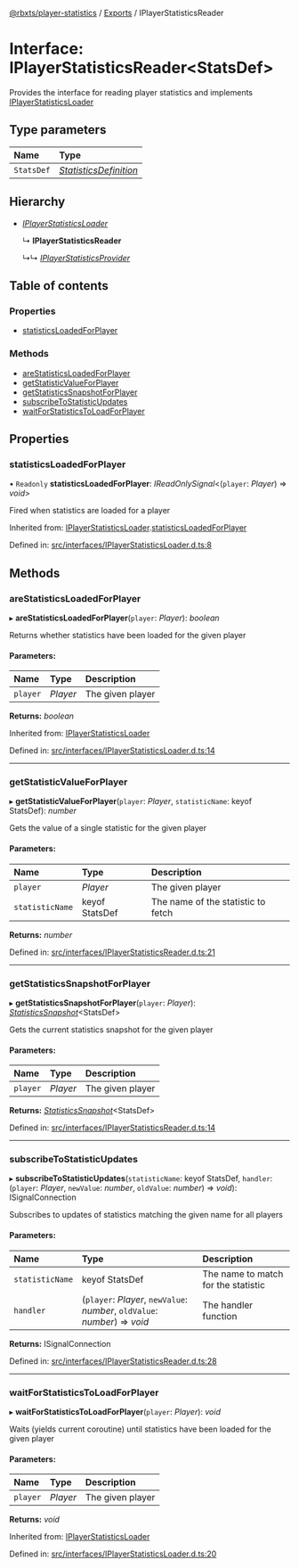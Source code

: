 [@rbxts/player-statistics](../README.md) / [Exports](../modules.md) / IPlayerStatisticsReader

# Interface: IPlayerStatisticsReader<StatsDef\>

Provides the interface for reading player statistics and implements [IPlayerStatisticsLoader](iplayerstatisticsloader.md)

## Type parameters

Name | Type |
:------ | :------ |
`StatsDef` | [*StatisticsDefinition*](../modules.md#statisticsdefinition) |

## Hierarchy

* [*IPlayerStatisticsLoader*](iplayerstatisticsloader.md)

  ↳ **IPlayerStatisticsReader**

  ↳↳ [*IPlayerStatisticsProvider*](iplayerstatisticsprovider.md)

## Table of contents

### Properties

- [statisticsLoadedForPlayer](iplayerstatisticsreader.md#statisticsloadedforplayer)

### Methods

- [areStatisticsLoadedForPlayer](iplayerstatisticsreader.md#arestatisticsloadedforplayer)
- [getStatisticValueForPlayer](iplayerstatisticsreader.md#getstatisticvalueforplayer)
- [getStatisticsSnapshotForPlayer](iplayerstatisticsreader.md#getstatisticssnapshotforplayer)
- [subscribeToStatisticUpdates](iplayerstatisticsreader.md#subscribetostatisticupdates)
- [waitForStatisticsToLoadForPlayer](iplayerstatisticsreader.md#waitforstatisticstoloadforplayer)

## Properties

### statisticsLoadedForPlayer

• `Readonly` **statisticsLoadedForPlayer**: *IReadOnlySignal*<(`player`: *Player*) => *void*\>

Fired when statistics are loaded for a player

Inherited from: [IPlayerStatisticsLoader](iplayerstatisticsloader.md).[statisticsLoadedForPlayer](iplayerstatisticsloader.md#statisticsloadedforplayer)

Defined in: [src/interfaces/IPlayerStatisticsLoader.d.ts:8](https://github.com/Bytebit-Org/roblox-PlayerStatistics/blob/bf8f327/src/interfaces/IPlayerStatisticsLoader.d.ts#L8)

## Methods

### areStatisticsLoadedForPlayer

▸ **areStatisticsLoadedForPlayer**(`player`: *Player*): *boolean*

Returns whether statistics have been loaded for the given player

#### Parameters:

Name | Type | Description |
:------ | :------ | :------ |
`player` | *Player* | The given player    |

**Returns:** *boolean*

Inherited from: [IPlayerStatisticsLoader](iplayerstatisticsloader.md)

Defined in: [src/interfaces/IPlayerStatisticsLoader.d.ts:14](https://github.com/Bytebit-Org/roblox-PlayerStatistics/blob/bf8f327/src/interfaces/IPlayerStatisticsLoader.d.ts#L14)

___

### getStatisticValueForPlayer

▸ **getStatisticValueForPlayer**(`player`: *Player*, `statisticName`: keyof StatsDef): *number*

Gets the value of a single statistic for the given player

#### Parameters:

Name | Type | Description |
:------ | :------ | :------ |
`player` | *Player* | The given player   |
`statisticName` | keyof StatsDef | The name of the statistic to fetch    |

**Returns:** *number*

Defined in: [src/interfaces/IPlayerStatisticsReader.d.ts:21](https://github.com/Bytebit-Org/roblox-PlayerStatistics/blob/bf8f327/src/interfaces/IPlayerStatisticsReader.d.ts#L21)

___

### getStatisticsSnapshotForPlayer

▸ **getStatisticsSnapshotForPlayer**(`player`: *Player*): [*StatisticsSnapshot*](../modules.md#statisticssnapshot)<StatsDef\>

Gets the current statistics snapshot for the given player

#### Parameters:

Name | Type | Description |
:------ | :------ | :------ |
`player` | *Player* | The given player    |

**Returns:** [*StatisticsSnapshot*](../modules.md#statisticssnapshot)<StatsDef\>

Defined in: [src/interfaces/IPlayerStatisticsReader.d.ts:14](https://github.com/Bytebit-Org/roblox-PlayerStatistics/blob/bf8f327/src/interfaces/IPlayerStatisticsReader.d.ts#L14)

___

### subscribeToStatisticUpdates

▸ **subscribeToStatisticUpdates**(`statisticName`: keyof StatsDef, `handler`: (`player`: *Player*, `newValue`: *number*, `oldValue`: *number*) => *void*): ISignalConnection

Subscribes to updates of statistics matching the given name for all players

#### Parameters:

Name | Type | Description |
:------ | :------ | :------ |
`statisticName` | keyof StatsDef | The name to match for the statistic   |
`handler` | (`player`: *Player*, `newValue`: *number*, `oldValue`: *number*) => *void* | The handler function    |

**Returns:** ISignalConnection

Defined in: [src/interfaces/IPlayerStatisticsReader.d.ts:28](https://github.com/Bytebit-Org/roblox-PlayerStatistics/blob/bf8f327/src/interfaces/IPlayerStatisticsReader.d.ts#L28)

___

### waitForStatisticsToLoadForPlayer

▸ **waitForStatisticsToLoadForPlayer**(`player`: *Player*): *void*

Waits (yields current coroutine) until statistics have been loaded for the given player

#### Parameters:

Name | Type | Description |
:------ | :------ | :------ |
`player` | *Player* | The given player    |

**Returns:** *void*

Inherited from: [IPlayerStatisticsLoader](iplayerstatisticsloader.md)

Defined in: [src/interfaces/IPlayerStatisticsLoader.d.ts:20](https://github.com/Bytebit-Org/roblox-PlayerStatistics/blob/bf8f327/src/interfaces/IPlayerStatisticsLoader.d.ts#L20)
